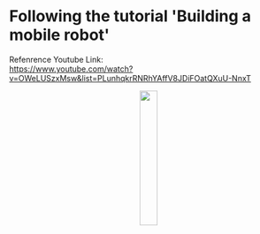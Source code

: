 # Following the tutorial 'Building a mobile robot' 

Refenrence Youtube Link:  
https://www.youtube.com/watch?v=OWeLUSzxMsw&list=PLunhqkrRNRhYAffV8JDiFOatQXuU-NnxT




<p align="center">
  <img src="https://github.com/Skymind24/robot/assets/114856550/bd6e95cc-5e34-4364-956d-985c213553cf" width="25%" height="25%">
</p>

